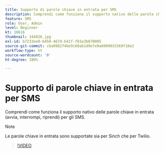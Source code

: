 ```yaml
---
title: Supporto di parole chiave in entrata per SMS
description: Comprendi come funziona il supporto nativo delle parole chiave in entrata (avvia, interrompi, riprendi) per gli SMS.
feature: SMS
role: User, Admin
level: Beginner
kt: 10616
thumbnail: 344026.jpg
exl-id: b7233ee0-6450-467d-b41f-f81e3b870005
source-git-commit: cba8982f4be9c60ab1d9efe9a6009033369f10a3
workflow-type: ht
source-wordcount: '0'
ht-degree: 100%

---
```


# Supporto di parole chiave in entrata per SMS

Comprendi come funziona il supporto nativo delle parole chiave in entrata (avvia, interrompi, riprendi) per gli SMS.

>[!NOTE]
>
>Le parole chiave in entrata sono supportate sia per Sinch che per Twilio.

>[!VIDEO](https://video.tv.adobe.com/v/344026?quality=12&learn=on)
